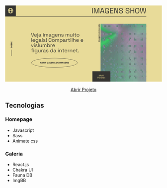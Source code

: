 </p><p align="center">
 <a href="#">
  <img src="assets/banner.png" alt="site" width="600px"/>
 </a>
</p>

<p align="center">
 <a href="https://imagens-show.ga/">
  Abrir Projeto
 </a> 

## Tecnologias
### Homepage
  - Javascript
  - Sass
  - Animate css

### Galeria
  - React.js
  - Chakra UI
  - Fauna DB
  - ImgBB